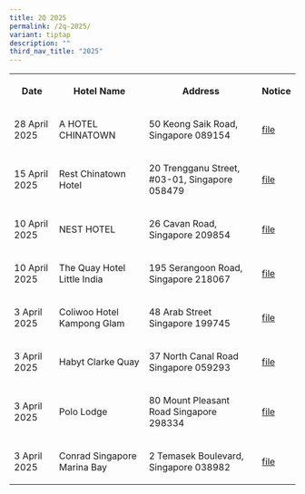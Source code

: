 ```yaml
---
title: 2Q 2025
permalink: /2q-2025/
variant: tiptap
description: ""
third_nav_title: "2025"
---
```

<table style="minWidth: 100px">
<colgroup>
<col>
<col>
<col>
<col>
</colgroup>
<tbody>
<tr>
<th rowspan="1" colspan="1">
<p>Date</p>
</th>
<th rowspan="1" colspan="1">
<p>Hotel Name</p>
</th>
<th rowspan="1" colspan="1">
<p>Address</p>
</th>
<th rowspan="1" colspan="1">
<p>Notice</p>
</th>
</tr>
<tr>
<td rowspan="1" colspan="1">
<p>28 April 2025</p>
</td>
<td rowspan="1" colspan="1">
<p>A HOTEL CHINATOWN</p>
</td>
<td rowspan="1" colspan="1">
<p>50 Keong Saik Road, Singapore 089154</p>
</td>
<td rowspan="1" colspan="1">
<p><a href="/files/A_HOTEL_CHINATOWN.pdf" rel="noopener noreferrer nofollow" target="_blank"><u>file</u></a>
</p>
</td>
</tr>
<tr>
<td rowspan="1" colspan="1">
<p>15 April 2025</p>
</td>
<td rowspan="1" colspan="1">
<p>Rest Chinatown Hotel</p>
</td>
<td rowspan="1" colspan="1">
<p>20 Trengganu Street, #03-01, Singapore 058479</p>
</td>
<td rowspan="1" colspan="1">
<p><a href="/files/Rest_Chinatown_Hotel.pdf" rel="noopener noreferrer nofollow" target="_blank">file</a>
</p>
</td>
</tr>
<tr>
<td rowspan="1" colspan="1">
<p>10 April 2025</p>
</td>
<td rowspan="1" colspan="1">
<p>NEST HOTEL</p>
</td>
<td rowspan="1" colspan="1">
<p>26 Cavan Road, Singapore 209854</p>
</td>
<td rowspan="1" colspan="1">
<p><a href="/files/NEST_HOTEL.pdf" rel="noopener noreferrer nofollow" target="_blank">file</a>
</p>
</td>
</tr>
<tr>
<td rowspan="1" colspan="1">
<p>10 April 2025</p>
</td>
<td rowspan="1" colspan="1">
<p>The Quay Hotel Little India</p>
</td>
<td rowspan="1" colspan="1">
<p>195 Serangoon Road, Singapore 218067</p>
</td>
<td rowspan="1" colspan="1">
<p><a href="/files/The_Quay_Hotel_Little_India.pdf" rel="noopener noreferrer nofollow" target="_blank">file</a>
</p>
</td>
</tr>
<tr>
<td rowspan="1" colspan="1">
<p>3 April 2025</p>
</td>
<td rowspan="1" colspan="1">
<p>Coliwoo Hotel Kampong Glam</p>
</td>
<td rowspan="1" colspan="1">
<p>48 Arab Street Singapore 199745</p>
</td>
<td rowspan="1" colspan="1">
<p><a href="/files/Coliwoo_Hotel_Kampong_Glam.pdf" rel="noopener noreferrer nofollow" target="_blank">file</a>
</p>
</td>
</tr>
<tr>
<td rowspan="1" colspan="1">
<p>3 April 2025</p>
</td>
<td rowspan="1" colspan="1">
<p>Habyt Clarke Quay</p>
</td>
<td rowspan="1" colspan="1">
<p>37 North Canal Road Singapore 059293</p>
</td>
<td rowspan="1" colspan="1">
<p><a href="/files/Habyt_Clarke_Quay.pdf" rel="noopener noreferrer nofollow" target="_blank">file</a>
</p>
</td>
</tr>
<tr>
<td rowspan="1" colspan="1">
<p>3 April 2025</p>
</td>
<td rowspan="1" colspan="1">
<p>Polo Lodge</p>
</td>
<td rowspan="1" colspan="1">
<p>80 Mount Pleasant Road Singapore 298334</p>
</td>
<td rowspan="1" colspan="1">
<p><a href="/files/Polo_Lodge.pdf" rel="noopener noreferrer nofollow" target="_blank">file</a>
</p>
</td>
</tr>
<tr>
<td rowspan="1" colspan="1">
<p>3 April 2025</p>
</td>
<td rowspan="1" colspan="1">
<p>Conrad Singapore Marina Bay</p>
</td>
<td rowspan="1" colspan="1">
<p>2 Temasek Boulevard, Singapore 038982</p>
</td>
<td rowspan="1" colspan="1">
<p><a href="/files/Conrad_Singapore_Marina_Bay.pdf" rel="noopener noreferrer nofollow" target="_blank">file</a>
</p>
</td>
</tr>
</tbody>
</table>
<p></p>